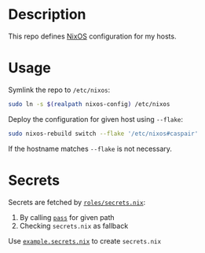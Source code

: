 # Description

This repo defines [NixOS](https://nixos.org/nixos/) configuration for my hosts.

# Usage

Symlink the repo to `/etc/nixos`:
```bash
sudo ln -s $(realpath nixos-config) /etc/nixos
```
Deploy the configuration for given host using `--flake`:
```bash
sudo nixos-rebuild switch --flake '/etc/nixos#caspair'
```
If the hostname matches `--flake` is not necessary.

# Secrets

Secrets are fetched by [`roles/secrets.nix`](roles/secrets.nix):

1. By calling [`pass`](https://www.passwordstore.org/) for given path
2. Checking `secrets.nix` as fallback

Use [`example.secrets.nix`](example.secrets.nix) to create `secrets.nix`
